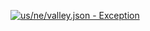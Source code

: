 [![us/ne/valley.json - Exception](https://img.shields.io/badge/us/ne/valley.json-Exception-red)](https://github.com/openaddresses/openaddresses/tree/master/sources/us/ne/valley.json)